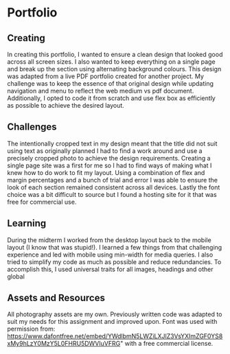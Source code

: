 # Portfolio 


## Creating  

In creating this portfolio, I wanted to ensure a clean design that looked good across all screen sizes. I also wanted to keep everything on a single page and break up the section using alternating background colours. This design was adapted from a live PDF portfolio created for another project. My challenge was to keep the essence of that original design while updating navigation and menu to reflect the web medium vs pdf document. Additionally, I opted to code it from scratch and use flex box as efficiently as possible to achieve the desired layout. 


## Challenges  

The intentionally cropped text in my design meant that the title did not suit using text as originally planned I had to find a work around and use a precisely cropped photo to achieve the design requirements. Creating a single page site was a first for me so I had to find ways of making what I knew how to do work to fit my layout. Using a combination of flex and margin percentages and a bunch of trial and error I was able to ensure the look of each section remained consistent across all devices. Lastly the font choice was a bit difficult to source but I found a hosting site for it that was free for commercial use. 
 

## Learning  

During the midterm I worked from the desktop layout back to the mobile layout (I know that was stupid!). I learned a few things from that challenging experience and led with mobile using min-width for media queries. I also tried to simplify my code as much as possible and reduce redundancies. To accomplish this, I used universal traits for all images, headings and other global  


## Assets and Resources  

All photography assets are my own. Previously written code was adapted to suit my needs for this assignment and improved upon. Font was used with permission from: https://www.dafontfree.net/embed/YWdlbmN5LWZiLXJlZ3VsYXImZGF0YS8xMy9hLzY0MzY5L0FHRU5DWVIuVFRG" with a free commercial license. 

 
